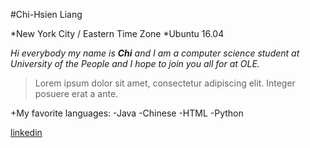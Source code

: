 #Chi-Hsien Liang

*New York City / Eastern Time Zone
*Ubuntu 16.04

*Hi everybody my name is **Chi** and I am a computer science student at University of the People and I hope to join you all for at OLE.*


>Lorem ipsum dolor sit amet, consectetur adipiscing elit. Integer posuere erat a ante.

+My favorite languages:
  -Java
  -Chinese
  -HTML
  -Python
  
  


[linkedin](https://www.linkedin.com/in/chihsienliang)
